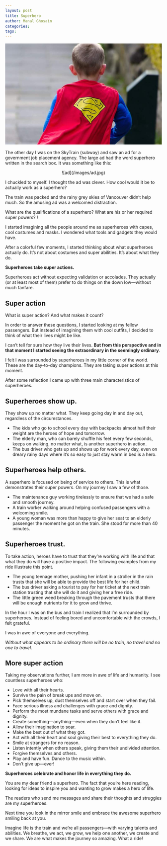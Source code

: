 ```yaml
---
layout: post
title: Superhero
author: Manal Ghosain
categories:
tags:
---
```


![Child superhero](/images/superhero.jpg)

The other day I was on the SkyTrain (subway) and saw an ad for a government job placement agency. The large ad had the word superhero written in the search box. It was something like this:

<center>![ad](/images/ad.jpg)</center>

I chuckled to myself. I thought the ad was clever. How cool would it be to actually work as a superhero? 

The train was packed and the rainy grey skies of Vancouver didn’t help much. So the amusing ad was a welcomed distraction. 

What are the qualifications of a superhero? What are his or her required super powers? !

I started imagining all the people around me as superheroes with capes, cool costumes and masks. I wondered what tools and gadgets they would have. 

After a colorful few moments, I started thinking about what superheroes actually do. It’s not about costumes and super abilities. It’s about what they do. 

**Superheroes take super actions.** 

Superheroes act without expecting validation or accolades. They actually (or at least most of them) prefer to do things on the down low—without much fanfare. 

## Super action

What is super action? And what makes it count? 

In order to answer these questions, I started looking at my fellow passengers. But instead of imagining them with cool outfits, I decided to think of what their lives might be like. 

I can’t tell for sure how they live their lives. **But from this perspective and in that moment I started seeing the extraordinary in the seemingly ordinary**.  

I felt I was surrounded by superheroes in my little corner of the world. These are the day-to-day champions. They are taking super actions at this moment. 

After some reflection I came up with three main characteristics of superheroes. 

## Superheroes show up.

They show up no matter what. They keep going day in and day out, regardless of the circumstances. 

  * The kids who go to school every day with backpacks almost half their weight are the heroes of hope and tomorrow.
  * The elderly man, who can barely shuffle his feet every few seconds, keeps on walking, no matter what, is another superhero in action.
  * The bus driver who gets up and shows up for work every day, even on dreary rainy days where it’s so easy to just stay warm in bed is a hero.

## Superheroes help others.

A superhero is focused on being of service to others. This is what demonstrates their super powers. On my journey I saw a few of those. 

  * The maintenance guy working tirelessly to ensure that we had a safe and smooth journey.
  * A train worker walking around helping confused passengers with a welcoming smile.
  * A young woman was more than happy to give her seat to an elderly passenger the moment he got on the train. She stood for more than 40 minutes.

## Superheroes trust.

To take action, heroes have to trust that they’re working with life and that what they do will have a positive impact. The following examples from my ride illustrate this point. 

  * The young teenage mother, pushing her infant in a stroller in the rain trusts that she will be able to provide the best life for her child.
  * The bus driver asking a tourist to pay for her ticket at the next train station trusting that she will do it and giving her a free ride.
  * The little green weed breaking through the pavement trusts that there will be enough nutrients for it to grow and thrive.

In the hour I was on the bus and train I realized that I’m surrounded by superheroes. Instead of feeling bored and uncomfortable with the crowds, I felt grateful. 

I was in awe of everyone and everything.

_Without what appears to be ordinary there will be no train, no travel and no one to travel._

## More super action

Taking my observations further, I am more in awe of life and humanity. I see countless superheroes who: 

  * Love with all their hearts.
  * Survive the pain of break ups and move on.
  * Pick themselves up, dust themselves off and start over when they fail.
  * Face serious illness and challenges with grace and dignity.
  * Perform the most mundane tasks and serve others with grace and dignity.
  * Create something—anything—even when they don’t feel like it.
  * Allow their imagination to soar.
  * Make the best out of what they got.
  * Act with all their heart and soul giving their best to everything they do.
  * Smile at strangers for no reason.
  * Listen intently when others speak, giving them their undivided attention.
  * Forgive themselves and others.
  * Play and have fun. Dance to the music within.
  * Don’t give up—ever!

**Superheroes celebrate and honor life in everything they do.** 

You are my dear friend a superhero. The fact that you’re here reading, looking for ideas to inspire you and wanting to grow makes a hero of life. 

The readers who send me messages and share their thoughts and struggles are my superheroes. 

Next time you look in the mirror smile and embrace the awesome superhero smiling back at you. 

Imagine life is the train and we’re all passengers—with varying talents and abilities. We breathe, we act, we grow, we help one another, we create and we share. We are what makes the journey so amazing. What a ride!